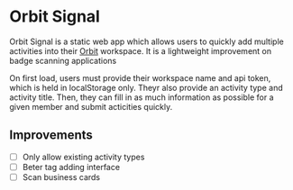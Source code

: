 # Orbit Signal

Orbit Signal is a static web app which allows users to quickly add multiple activities into their [Orbit](https://orbit.love) workspace. It is a lightweight improvement on badge scanning applications

On first load, users must provide their workspace name and api token, which is held in localStorage only. Theyr also provide an activity type and activity title. Then, they can fill in as much information as possible for a given member and submit acticities quickly. 

## Improvements

- [ ] Only allow existing activity types
- [ ] Beter tag adding interface
- [ ] Scan business cards
